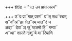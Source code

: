 +++
title = "१३ उप प्रागात्परमं"

+++
उ᳓प प्रा᳓गात् परमं᳓ य᳓त् सध᳓स्थम्  
अ᳓र्वाँ अ᳓छा पित᳓रम् मात᳓रं च  
अद्या᳓ देवा᳓ञ् जु᳓ष्टतमो हि᳓ गम्या᳓  
अ᳓था᳓ शास्ते दाशु᳓षे वा᳓रियाणि